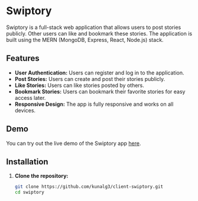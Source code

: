 # Swiptory

Swiptory is a full-stack web application that allows users to post stories publicly. Other users can like and bookmark these stories. The application is built using the MERN (MongoDB, Express, React, Node.js) stack.

## Features

- **User Authentication:** Users can register and log in to the application.
- **Post Stories:** Users can create and post their stories publicly.
- **Like Stories:** Users can like stories posted by others.
- **Bookmark Stories:** Users can bookmark their favorite stories for easy access later.
- **Responsive Design:** The app is fully responsive and works on all devices.

## Demo

You can try out the live demo of the Swiptory app [here](https://client-swiptory.vercel.app/).


## Installation

1. **Clone the repository:**
   ```bash
   git clone https://github.com/kunalg3/client-swiptory.git
   cd swiptory

